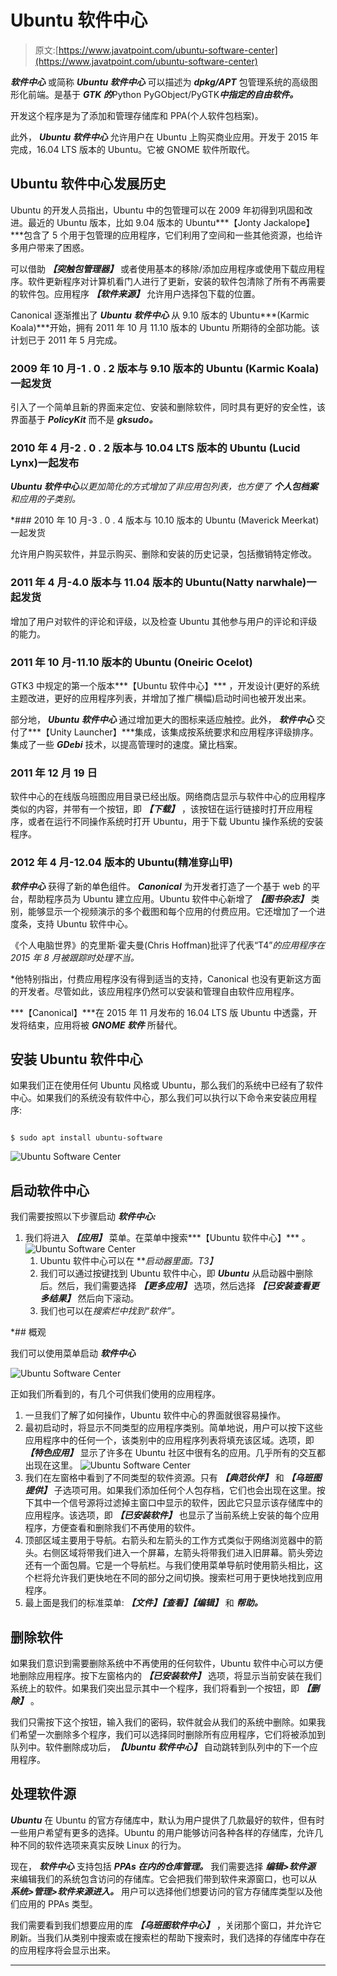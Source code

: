 # Ubuntu 软件中心

> 原文:[https://www.javatpoint.com/ubuntu-software-center](https://www.javatpoint.com/ubuntu-software-center)

***软件中心*** 或简称 ***Ubuntu 软件中心*** 可以描述为 ***dpkg/APT*** 包管理系统的高级图形化前端。是基于 ***GTK 的***Python PyGObject/PyGTK***中指定的自由软件。***

开发这个程序是为了添加和管理存储库和 PPA(个人软件包档案)。

此外， ***Ubuntu 软件中心*** 允许用户在 Ubuntu 上购买商业应用。开发于 2015 年完成，16.04 LTS 版本的 Ubuntu。它被 GNOME 软件所取代。

## Ubuntu 软件中心发展历史

Ubuntu 的开发人员指出，Ubuntu 中的包管理可以在 2009 年初得到巩固和改进。最近的 Ubuntu 版本，比如 9.04 版本的 Ubuntu***【Jonty Jackalope】***包含了 5 个用于包管理的应用程序，它们利用了空间和一些其他资源，也给许多用户带来了困惑。

可以借助 ***【突触包管理器】*** 或者使用基本的移除/添加应用程序或使用下载应用程序。软件更新程序对计算机看门人进行了更新，安装的软件包清除了所有不再需要的软件包。应用程序 ***【软件来源】*** 允许用户选择包下载的位置。

Canonical 逐渐推出了 ***Ubuntu 软件中心*** 从 9.10 版本的 Ubuntu***(Karmic Koala)***开始，拥有 2011 年 10 月 11.10 版本的 Ubuntu 所期待的全部功能。该计划已于 2011 年 5 月完成。

### 2009 年 10 月-1 . 0 . 2 版本与 9.10 版本的 Ubuntu (Karmic Koala)一起发货

引入了一个简单且新的界面来定位、安装和删除软件，同时具有更好的安全性，该界面基于 ***PolicyKit*** 而不是 ***gksudo。***

### 2010 年 4 月-2 . 0 . 2 版本与 10.04 LTS 版本的 Ubuntu (Lucid Lynx)一起发布

***Ubuntu 软件中心****以更加简化的方式增加了非应用包列表，也方便了 ***个人包档案*** 和应用的子类别。*

 *### 2010 年 10 月-3 . 0 . 4 版本与 10.10 版本的 Ubuntu (Maverick Meerkat)一起发货

允许用户购买软件，并显示购买、删除和安装的历史记录，包括撤销特定修改。

### 2011 年 4 月-4.0 版本与 11.04 版本的 Ubuntu(Natty narwhale)一起发货

增加了用户对软件的评论和评级，以及检查 Ubuntu 其他参与用户的评论和评级的能力。

### 2011 年 10 月-11.10 版本的 Ubuntu (Oneiric Ocelot)

GTK3 中规定的第一个版本***【Ubuntu 软件中心】*** ，开发设计(更好的系统主题改进，更好的应用程序列表，并增加了推广横幅)启动时间也被开发出来。

部分地， ***Ubuntu 软件中心*** 通过增加更大的图标来适应触控。此外， ***软件中心*** 交付了***【Unity Launcher】***集成，该集成按系统要求和应用程序评级排序。集成了一些 ***GDebi*** 技术，以提高管理时的速度。黛比档案。

### 2011 年 12 月 19 日

软件中心的在线版乌班图应用目录已经出版。网络商店显示与软件中心的应用程序类似的内容，并带有一个按钮，即 ***【下载】*** ，该按钮在运行链接时打开应用程序，或者在运行不同操作系统时打开 Ubuntu，用于下载 Ubuntu 操作系统的安装程序。

### 2012 年 4 月-12.04 版本的 Ubuntu(精准穿山甲)

***软件中心*** 获得了新的单色组件。 ***Canonical*** 为开发者打造了一个基于 web 的平台，帮助程序员为 Ubuntu 建立应用。Ubuntu 软件中心新增了 ***【图书杂志】*** 类别，能够显示一个视频演示的多个截图和每个应用的付费应用。它还增加了一个进度条，支持 Ubuntu 软件中心。

《个人电脑世界》的克里斯·霍夫曼(Chris Hoffman)批评了代表“T4”*的应用程序在 2015 年 8 月被跟踪时处理不当。*

 *他特别指出，付费应用程序没有得到适当的支持，Canonical 也没有更新这方面的开发者。尽管如此，该应用程序仍然可以安装和管理自由软件应用程序。

***【Canonical】***在 2015 年 11 月发布的 16.04 LTS 版 Ubuntu 中透露，开发将结束，应用将被 ***GNOME 软件*** 所替代。

## 安装 Ubuntu 软件中心

如果我们正在使用任何 Ubuntu 风格或 Ubuntu，那么我们的系统中已经有了软件中心。如果我们的系统没有软件中心，那么我们可以执行以下命令来安装应用程序:

```

$ sudo apt install ubuntu-software

```

![Ubuntu Software Center](../Images/f06d462739f66a0b641052e0259aaf46.png)

## 启动软件中心

我们需要按照以下步骤启动 ***软件中心:***

1.  我们将进入 ***【应用】*** 菜单。在菜单中搜索***【Ubuntu 软件中心】*** 。
    ![Ubuntu Software Center](../Images/041d0c1f320aa4ed6e5ef1497502dc9d.png)
    1.  Ubuntu 软件中心可以在 ***启动器里面。*T3】**
    2.  我们可以通过按键找到 Ubuntu 软件中心，即 ***Ubuntu*** 从启动器中删除后。然后，我们需要选择 ***【更多应用】*** 选项，然后选择 ***【已安装查看更多结果】*** 然后向下滚动。
    3.  我们也可以在*搜索栏中找到“软件”。*

 *## 概观

我们可以使用菜单启动 ***软件中心***

![Ubuntu Software Center](../Images/e25f05934d4484b52ec6dae79f7abef1.png)

正如我们所看到的，有几个可供我们使用的应用程序。

1.  一旦我们了解了如何操作，Ubuntu 软件中心的界面就很容易操作。
2.  最初启动时，将显示不同类型的应用程序类别。简单地说，用户可以按下这些应用程序中的任何一个，该类别中的应用程序列表将填充该区域。选项，即 ***【特色应用】*** 显示了许多在 Ubuntu 社区中很有名的应用。几乎所有的交互都出现在这里。
    ![Ubuntu Software Center](../Images/0f06f086de044ba4bd604394c5dfbfc2.png)
3.  我们在左窗格中看到了不同类型的软件资源。只有 ***【典范伙伴】*** 和 ***【乌班图提供】*** 子选项可用。如果我们添加任何个人包存档，它们也会出现在这里。按下其中一个信号源将过滤掉主窗口中显示的软件，因此它只显示该存储库中的应用程序。该选项，即 ***【已安装软件】*** 也显示了当前系统上安装的每个应用程序，方便查看和删除我们不再使用的软件。
4.  顶部区域主要用于导航。右箭头和左箭头的工作方式类似于网络浏览器中的箭头。右侧区域将带我们进入一个屏幕，左箭头将带我们进入旧屏幕。箭头旁边还有一个面包屑。它是一个导航栏。与我们使用菜单导航时使用箭头相比，这个栏将允许我们更快地在不同的部分之间切换。搜索栏可用于更快地找到应用程序。
5.  最上面是我们的标准菜单: ***【文件】【查看】【编辑】*** 和 ***帮助。***

## 删除软件

如果我们意识到需要删除系统中不再使用的任何软件，Ubuntu 软件中心可以方便地删除应用程序。按下左窗格内的 ***【已安装软件】*** 选项，将显示当前安装在我们系统上的软件。如果我们突出显示其中一个程序，我们将看到一个按钮，即 ***【删除】*** 。

我们只需按下这个按钮，输入我们的密码，软件就会从我们的系统中删除。如果我们希望一次删除多个程序，我们可以选择同时删除所有应用程序，它们将被添加到队列中。软件删除成功后，***【Ubuntu 软件中心】*** 自动跳转到队列中的下一个应用程序。

## 处理软件源

***Ubuntu*** 在 Ubuntu 的官方存储库中，默认为用户提供了几款最好的软件，但有时一些用户希望有更多的选择。Ubuntu 的用户能够访问各种各样的存储库，允许几种不同的软件选项来真实反映 Linux 的行为。

现在， ***软件中心*** 支持包括 ***PPAs 在内的仓库管理。*** 我们需要选择 ***编辑>软件源*** 来编辑我们的系统包含访问的存储库。它会把我们带到软件来源窗口，也可以从 ***系统>管理>软件来源进入。*** 用户可以选择他们想要访问的官方存储库类型以及他们应用的 PPAs 类型。

我们需要看到我们想要应用的库 ***【乌班图软件中心】*** ，关闭那个窗口，并允许它刷新。当我们从类别中搜索或在搜索栏的帮助下搜索时，我们选择的存储库中存在的应用程序将会显示出来。

* * ****